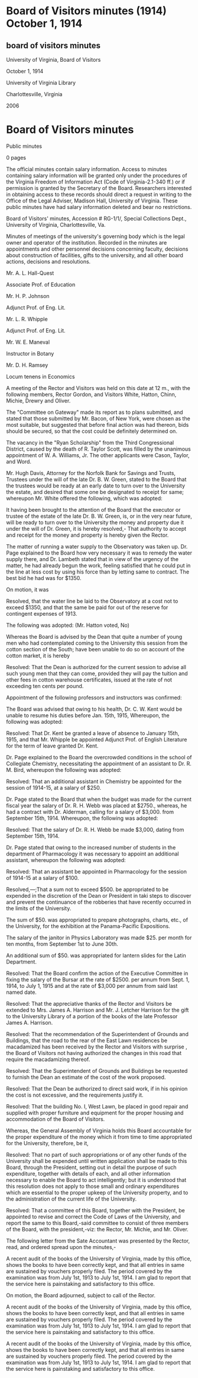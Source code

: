 Board of Visitors minutes (1914) October 1, 1914
================================================

board of visitors minutes
-------------------------

University of Virginia, Board of Visitors

October 1, 1914

University of Virginia Library

Charlottesville, Virginia

2006

Board of Visitors minutes
=========================

Public minutes

0 pages

The official minutes contain salary information. Access to minutes containing salary information will be granted only under the procedures of the Virginia Freedom of Information Act (Code of Virginia-2.1-340 ff.) or if permission is granted by the Secretary of the Board. Researchers interested in obtaining access to these records should direct a request in writing to the Office of the Legal Adviser, Madison Hall, University of Virginia. These public minutes have had salary information deleted and bear no restrictions.

Board of Visitors' minutes, Accession # RG-1/1/, Special Collections Dept., University of Virginia, Charlottesville, Va.

Minutes of meetings of the university's governing body which is the legal owner and operator of the institution. Recorded in the minutes are appointments and other personnel decisions concerning faculty, decisions about construction of facilities, gifts to the university, and all other board actions, decisions and resolutions.

Mr. A. L. Hall-Quest

Associate Prof. of Education

Mr. H. P. Johnson

Adjunct Prof. of Eng. Lit.

Mr. L. R. Whipple

Adjunct Prof. of Eng. Lit.

Mr. W. E. Maneval

Instructor in Botany

Mr. D. H. Ramsey

Locum tenens in Economics

A meeting of the Rector and Visitors was held on this date at 12 m., with the following members, Rector Gordon, and Visitors White, Hatton, Chinn, Michie, Drewry and Oliver.

The "Committee on Gateway" made its report as to plans submitted, and stated that those submitted by Mr. Bacon, of New York, were chosen as the most suitable, but suggested that before final action was had thereon, bids should be secured, so that the cost could be definitely determined on.

The vacancy in the "Ryan Scholarship" from the Third Congressional District, caused by the death of R. Taylor Scott, was filled by the unanimous appointment of W. A. Williams, Jr. The other applicants were Cason, Taylor, and Word.

Mr. Hugh Davis, Attorney for the Norfolk Bank for Savings and Trusts, Trustees under the will of the late Dr. B. W. Green, stated to the Board that the trustees would be ready at an early date to turn over to the University the estate, and desired that some one be designated to receipt for same; whereupon Mr. White offered the following, which was adopted:

It having been brought to the attention of the Board that the executor or trustee of the estate of the late Dr. B. W. Green, is, or in the very near future, will be ready to turn over to the University the money and property due it under the will of Dr. Green, it is hereby resolved,- That authority to accept and receipt for the money and property is hereby given the Rector.

The matter of running a water supply to the Observatory was taken up. Dr. Page explained to the Board how very necessary it was to remedy the water supply there, and Dr. Lambeth stated that in view of the urgency of the matter, he had already begun the work, feeling satisfied that he could put in the line at less cost by using his force than by letting same to contract. The best bid he had was for $1350.

On motion, it was

Resolved, that the water line be laid to the Observatory at a cost not to exceed $1350, and that the same be paid for out of the reserve for contingent expenses of 1913.

The following was adopted: (Mr. Hatton voted, No)

Whereas the Board is advised by the Dean that quite a number of young men who had contemplated coming to the University this session from the cotton section of the South; have been unable to do so on account of the cotton market, it is hereby

Resolved: That the Dean is authorized for the current session to advise all such young men that they can come, provided they will pay the tuition and other fees in cotton warehouse certificates, issued at the rate of not exceeding ten cents per pound.

Appointment of the following professors and instructors was confirmed:

The Board was advised that owing to his health, Dr. C. W. Kent would be unable to resume his duties before Jan. 15th, 1915, Whereupon, the following was adopted:

Resolved: That Dr. Kent be granted a leave of absence to January 15th, 1915, and that Mr. Whipple be appointed Adjunct Prof. of English Literature for the term of leave granted Dr. Kent.

Dr. Page explained to the Board the overcrowded conditions in the school of Collegiate Chemistry, necessitating the appointment of an assistant to Dr. R. M. Bird, whereupon the following was adopted:

Resolved: That an additional assistant in Chemistry be appointed for the session of 1914-15, at a salary of $250.

Dr. Page stated to the Board that when the budget was made for the current fiscal year the salary of Dr. R. H. Webb was placed at $2750., whereas, he had a contract with Dr. Alderman, calling for a salary of $3,000. from September 15th, 1914. Whereupon, the following was adopted:

Resolved: That the salary of Dr. R. H. Webb be made $3,000, dating from September 15th, 1914.

Dr. Page stated that owing to the increased number of students in the department of Pharmacology it was necessary to appoint an additional assistant, whereupon the following was adopted:

Resolved: That an assistant be appointed in Pharmacology for the session of 1914-15 at a salary of $100.

Resolved,—;That a sum not to exceed $500. be appropriated to be expended in the discretion of the Dean or President in taki steps to discover and prevent the continuance of the robberies that have recently occurred in the limits of the University.

The sum of $50. was appropriated to prepare photographs, charts, etc., of the University, for the exhibition at the Panama-Pacific Expositions.

The salary of the janitor in Physics Laboratory was made $25. per month for ten months, from September 1st to June 30th.

An additional sum of $50. was appropriated for lantern slides for the Latin Department.

Resolved: That the Board confirm the action of the Executive Committee in fixing the salary of the Bursar at the rate of $2500. per annum from Sept. 1, 1914, to July 1, 1915 and at the rate of $3,000 per annum from said last named date.

Resolved: That the appreciative thanks of the Rector and Visitors be extended to Mrs. James A. Harrison and Mr. J. Letcher Harrison for the gift to the University Library of a portion of the books of the late Professor James A. Harrison.

Resolved: That the recommendation of the Superintendent of Grounds and Buildings, that the road to the rear of the East Lawn residences be macadamized has been received by the Rector and Visitors with surprise , the Board of Visitors not having authorized the changes in this road that require the macadamizing thereof.

Resolved: That the Superintendent of Grounds and Buildings be requested to furnish the Dean an estimate of the cost of the work proposed.

Resolved: That the Dean be authorized to direct said work, if in his opinion the cost is not excessive, and the requirements justify it.

Resolved: That the building No. I, West Lawn, be placed in good repair and supplied with proper furniture and equipment for the proper housing and accommodation of the Board of Visitors.

Whereas, the General Assembly of Virginia holds this Board accountable for the proper expenditure of the money which it from time to time appropriated for the University, therefore, be it,

Resolved: That no part of such appropriations or of any other funds of the University shall be expended until written application shall be made to this Board, through the President, setting out in detail the purpose of such expenditure, together with details of each, and all other information necessary to enable the Board to act intelligently; but it is understood that this resolution does not apply to those small and ordinary expenditures which are essential to the proper upkeep of the University property, and to the administration of the current life of the University.

Resolved: That a committee of this Board, together with the President, be appointed to revise and correct the Code of Laws of the University, and report the same to this Board,-said committee to consist of three members of the Board, with the president,-viz: the Rector, Mr. Michie, and Mr. Oliver.

The following letter from the Sate Accountant was presented by the Rector, read, and ordered spread upon the minutes,-

A recent audit of the books of the University of Virginia, made by this office, shows the books to have been correctly kept, and that all entries in same are sustained by vouchers properly filed. The period covered by the examination was from July 1st, 1913 to July 1st, 1914. I am glad to report that the service here is painstaking and satisfactory to this office.

On motion, the Board adjourned, subject to call of the Rector.

A recent audit of the books of the University of Virginia, made by this office, shows the books to have been correctly kept, and that all entries in same are sustained by vouchers properly filed. The period covered by the examination was from July 1st, 1913 to July 1st, 1914. I am glad to report that the service here is painstaking and satisfactory to this office.

A recent audit of the books of the University of Virginia, made by this office, shows the books to have been correctly kept, and that all entries in same are sustained by vouchers properly filed. The period covered by the examination was from July 1st, 1913 to July 1st, 1914. I am glad to report that the service here is painstaking and satisfactory to this office.